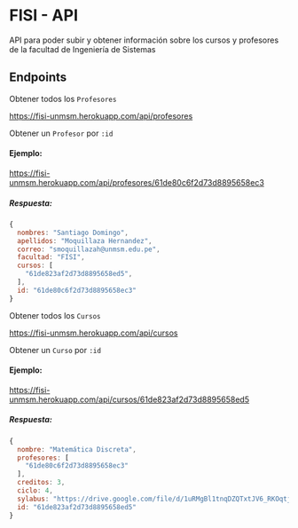 # FISI - API 
API para poder subir y obtener información sobre los cursos y profesores de la facultad de Ingeniería de Sistemas

## Endpoints

Obtener todos los `Profesores`

<https://fisi-unmsm.herokuapp.com/api/profesores>

Obtener un `Profesor` por `:id`

#### Ejemplo: 

<https://fisi-unmsm.herokuapp.com/api/profesores/61de80c6f2d73d8895658ec3>

##### Respuesta:

```js
{
  nombres: "Santiago Domingo",
  apellidos: "Moquillaza Hernandez",
  correo: "smoquillazah@unmsm.edu.pe",
  facultad: "FISI",
  cursos: [
    "61de823af2d73d8895658ed5",
  ],
  id: "61de80c6f2d73d8895658ec3"
}
```

Obtener todos los `Cursos`

<https://fisi-unmsm.herokuapp.com/api/cursos>

Obtener un `Curso` por `:id`

#### Ejemplo: 

<https://fisi-unmsm.herokuapp.com/api/cursos/61de823af2d73d8895658ed5>

##### Respuesta:

```js
{
  nombre: "Matemática Discreta",
  profesores: [
    "61de80c6f2d73d8895658ec3"
  ],
  creditos: 3,
  ciclo: 4,
  sylabus: "https://drive.google.com/file/d/1uRMgBl1tnqDZQTxtJV6_RKOqtj0iwSAP&export=download",
  id: "61de823af2d73d8895658ed5"
}
```
